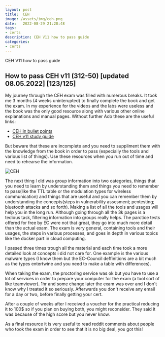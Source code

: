 ```yaml
---
layout: post
title:  CEH
image: /assets/img/ceh.png
date:   2022-08-29 21:28:48
tags:
- certs
description: CEH V11 how to pass guide
categories:
- certs
---
```


CEH V11 how to pass guide

## How to pass CEH v11 (312-50) [updated 08.05.2022] [123/125]

My journey through the CEH exam was  filled with numerous breaks. It took me 3 months (4 weeks uninterupted) to finally complete the book and get the exam.
In my experience for the videos and the labs were useless and the book was the only good resource along with various other online explanations and manual pages.
Without further Ado these are the useful links:
* [CEH in bullet points](https://github.com/undergroundwires/CEH-in-bullet-points)
* [CEH v11 study guide](https://github.com/imrk51/CEH-v11-Study-Guide)
  
But beware that these are incomplete and you need to suppliment them with the knowledge from the book in order to pass (especially the tools and various list of things). Use these resources when you run out of time and need to rehearse the information.

![CEH](2022-05-09-08-22-59.png)

The next thing I did was group information into two categories, things that you need to learn by understanding them and things you need to remember to pass(like the TTL table or the modulation types for wireless communication) and things that are useful and you can remember them by understanding the concepts(steps in vulnerability assesment; pentesting; bluetooth attacks and so forth). 
Making a list of all the tools and usages will help you in the long run. Although going through all the 3k pages is a tedious task, filtering information into groups really helps.
The parctice tests offered for free by EC were not that great, they go into much more detail than the actual exam.
The exam is very general, containing tools and their usages, the steps in various processes, and goes in depth in various topics like the docker part in cloud computing.

I passed three times trough all the material and each time took a more detailed look at concepts i did not care for. One example is the various malware types (I know them but the EC-Council deffinitions are a bit much as the types entertwine and you need to make a table with differences).

When taking the exam, the proctoring service was ok but you have to use a lot of services in order to prepare your computer for the exam (a tool sort of like teamviewer). 1hr and some change later the exam was over and I don't know why I treated it so seriously.
Afterwards you don't receive any email for a day or two, before finally getting your cert.

After a couple of weeks after I received a voucher for the practical reducing it to 100$ so if you plan on buying both, you might reconsider. They said it was because of the high score but you never know.

As a final resource it is very useful to read reddit comments about people who took the exam in order to see that it is no big deal, you got this!


